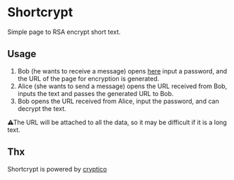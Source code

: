 # Shortcrypt

Simple page to RSA encrypt short text.

## Usage
1. Bob (he wants to receive a message) opens [here](https://utubo.github.io/shortcrypt/) input a password, and the URL of the page for encryption is generated.
2. Alice (she wants to send a message) opens the URL received from Bob, inputs the text and passes the generated URL to Bob.
3. Bob opens the URL received from Alice, input the password, and can decrypt the text.

⚠The URL will be attached to all the data, so it may be difficult if it is a long text.

## Thx
Shortcrypt is powered by [cryptico](https://github.com/wwwtyro/cryptico)


